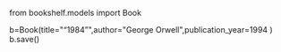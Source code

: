 from bookshelf.models import Book


b=Book(title="“1984”",author="George Orwell",publication_year=1994 )
b.save()